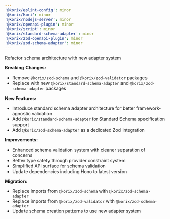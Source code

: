 ```yaml
---
'@korix/eslint-config': minor
'@korix/kori': minor
'@korix/nodejs-server': minor
'@korix/openapi-plugin': minor
'@korix/script': minor
'@korix/standard-schema-adapter': minor
'@korix/zod-openapi-plugin': minor
'@korix/zod-schema-adapter': minor
---
```


Refactor schema architecture with new adapter system

**Breaking Changes:**

- Remove `@korix/zod-schema` and `@korix/zod-validator` packages
- Replace with new `@korix/standard-schema-adapter` and `@korix/zod-schema-adapter` packages

**New Features:**

- Introduce standard schema adapter architecture for better framework-agnostic validation
- Add `@korix/standard-schema-adapter` for Standard Schema specification support
- Add `@korix/zod-schema-adapter` as a dedicated Zod integration

**Improvements:**

- Enhanced schema validation system with cleaner separation of concerns
- Better type safety through provider constraint system
- Simplified API surface for schema validation
- Update dependencies including Hono to latest version

**Migration:**

- Replace imports from `@korix/zod-schema` with `@korix/zod-schema-adapter`
- Replace imports from `@korix/zod-validator` with `@korix/zod-schema-adapter`
- Update schema creation patterns to use new adapter system
